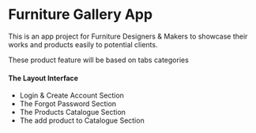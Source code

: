 # Furniture Gallery App
This is an app project for Furniture Designers &amp; Makers to showcase their works and products easily to potential clients.
<p>These product feature will be based on tabs categories</p>
<h4>The Layout Interface</h4>
<ul>
  <li>Login & Create Account Section</li>
  <li>The Forgot Password Section</li>
  <li>The Products Catalogue Section</li>
  <li>The add product to Catalogue Section</li>
</ul>
